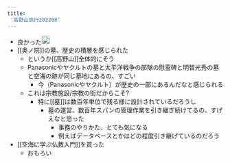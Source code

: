 ```yaml
---
title:
 '高野山旅行202208'
---
```


- 良かった<img src='https://scrapbox.io/api/pages/blu3mo-public/blu3mo/icon' alt='blu3mo.icon' height="19.5"/>
- [[奥ノ院]]の墓、歴史の積層を感じられた
    - というか[[高野山]]全体的にそう
    - Panasonicやヤクルトの墓と太平洋戦争の部隊の慰霊碑と明智光秀の墓と空海の跡が同じ墓地にあるの、すごい
        - 今（Panasonicやヤクルト）が歴史の一部にあるんだなと感じられる
    - これは宗教施設/宗教の街だからこそ?
        - 特に[[墓]]は数百年単位で残る様に設計されているだろうし
            - 墓の運営、数百年スパンの管理作業を引き継ぎ続けてるの、すげえなと思った
                - 事務のやりかた、とても気になる
                - 例えばデータベースとかはどの程度引き継げているのだろう
- [[空海に学ぶ仏教入門]]を買った
    - おもろい
